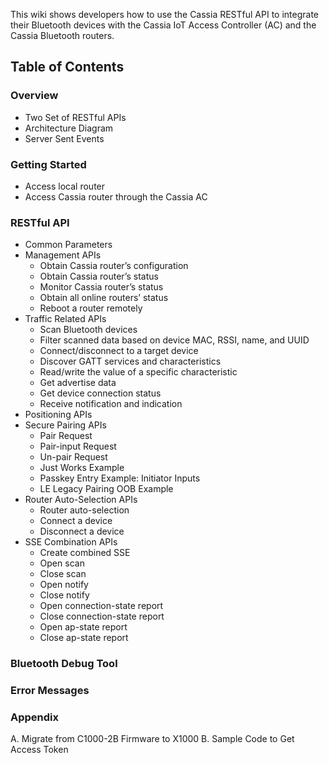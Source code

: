 This wiki shows developers how to use the Cassia RESTful API to integrate their Bluetooth devices with the Cassia IoT Access Controller (AC) and the Cassia Bluetooth routers.

## Table of Contents

### Overview
   * Two Set of RESTful APIs
   * Architecture Diagram
   * Server Sent Events

### Getting Started
   * Access local router
   * Access Cassia router through the Cassia AC

### RESTful API
   * Common Parameters
   * Management APIs
      * Obtain Cassia router’s configuration
      * Obtain Cassia router’s status
      * Monitor Cassia router’s status
      * Obtain all online routers’ status
      * Reboot a router remotely
   * Traffic Related APIs
      * Scan Bluetooth devices
      * Filter scanned data based on device MAC, RSSI, name, and UUID
      * Connect/disconnect to a target device
      * Discover GATT services and characteristics
      * Read/write the value of a specific characteristic
      * Get advertise data
      * Get device connection status
      * Receive notification and indication
   * Positioning APIs
   * Secure Pairing APIs
      * Pair Request
      * Pair-input Request
      * Un-pair Request
      * Just Works Example
      * Passkey Entry Example: Initiator Inputs
      * LE Legacy Pairing OOB Example
   * Router Auto-Selection APIs
      * Router auto-selection
      * Connect a device
      * Disconnect a device
   * SSE Combination APIs
      * Create combined SSE
      * Open scan
      * Close scan
      * Open notify
      * Close notify
      * Open connection-state report
      * Close connection-state report
      * Open ap-state report
      * Close ap-state report

### Bluetooth Debug Tool
### Error Messages
### Appendix
A. Migrate from C1000-2B Firmware to X1000
B. Sample Code to Get Access Token

